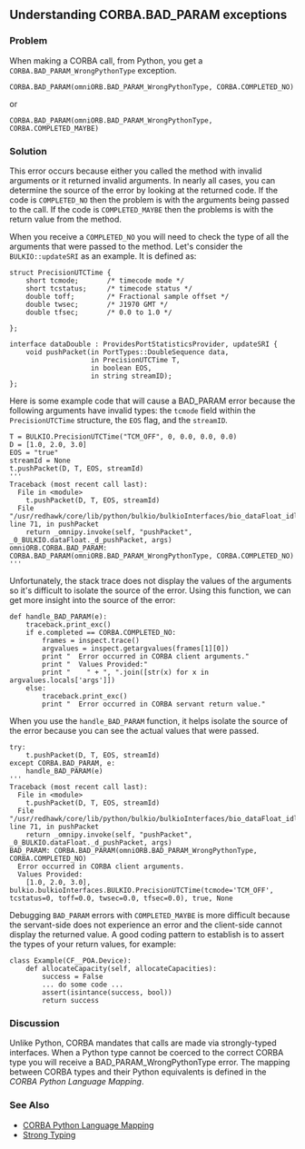 Understanding CORBA.BAD\_PARAM exceptions
-----------------------------------------

### Problem

When making a CORBA call, from Python, you get a
`CORBA.BAD_PARAM_WrongPythonType` exception.

    CORBA.BAD_PARAM(omniORB.BAD_PARAM_WrongPythonType, CORBA.COMPLETED_NO)

or

    CORBA.BAD_PARAM(omniORB.BAD_PARAM_WrongPythonType, CORBA.COMPLETED_MAYBE)

### Solution

This error occurs because either you called the method with invalid
arguments or it returned invalid arguments. In nearly all cases, you can
determine the source of the error by looking at the returned code. If
the code is `COMPLETED_NO` then the problem is with the arguments being
passed to the call. If the code is `COMPLETED_MAYBE` then the problems
is with the return value from the method.

When you receive a `COMPLETED_NO` you will need to check the type of all
the arguments that were passed to the method. Let's consider the
`BULKIO::updateSRI` as an example. It is defined as:

~~~~ {.idl}
struct PrecisionUTCTime {
    short tcmode;       /* timecode mode */
    short tcstatus;     /* timecode status */
    double toff;        /* Fractional sample offset */
    double twsec;       /* J1970 GMT */
    double tfsec;       /* 0.0 to 1.0 */

};

interface dataDouble : ProvidesPortStatisticsProvider, updateSRI {
    void pushPacket(in PortTypes::DoubleSequence data,
                    in PrecisionUTCTime T,
                    in boolean EOS,
                    in string streamID);
};
~~~~

Here is some example code that will cause a BAD\_PARAM error because the
following arguments have invalid types: the `tcmode` field within the
`PrecisionUTCTime` structure, the `EOS` flag, and the `streamID`.

~~~~ {.python .numberLines}
T = BULKIO.PrecisionUTCTime("TCM_OFF", 0, 0.0, 0.0, 0.0)
D = [1.0, 2.0, 3.0]
EOS = "true"
streamId = None
t.pushPacket(D, T, EOS, streamId)
'''
Traceback (most recent call last):
  File in <module>
    t.pushPacket(D, T, EOS, streamId)
  File "/usr/redhawk/core/lib/python/bulkio/bulkioInterfaces/bio_dataFloat_idl.py", line 71, in pushPacket
    return _omnipy.invoke(self, "pushPacket", _0_BULKIO.dataFloat._d_pushPacket, args)
omniORB.CORBA.BAD_PARAM: CORBA.BAD_PARAM(omniORB.BAD_PARAM_WrongPythonType, CORBA.COMPLETED_NO)
'''
~~~~

Unfortunately, the stack trace does not display the values of the
arguments so it's difficult to isolate the source of the error. Using
this function, we can get more insight into the source of the error:

~~~~ {.python .numberLines}
def handle_BAD_PARAM(e):
    traceback.print_exc()
    if e.completed == CORBA.COMPLETED_NO:
        frames = inspect.trace()
        argvalues = inspect.getargvalues(frames[1][0])
        print "  Error occurred in CORBA client arguments."
        print "  Values Provided:"
        print "    " + ", ".join([str(x) for x in argvalues.locals['args']])
    else:
        traceback.print_exc()
        print "  Error occurred in CORBA servant return value."
~~~~

When you use the `handle_BAD_PARAM` function, it helps isolate the
source of the error because you can see the actual values that were
passed.

~~~~ {.python .numberLines}
try:
    t.pushPacket(D, T, EOS, streamId)
except CORBA.BAD_PARAM, e:
    handle_BAD_PARAM(e)
'''
Traceback (most recent call last):
  File in <module>
    t.pushPacket(D, T, EOS, streamId)
  File "/usr/redhawk/core/lib/python/bulkio/bulkioInterfaces/bio_dataFloat_idl.py", line 71, in pushPacket
    return _omnipy.invoke(self, "pushPacket", _0_BULKIO.dataFloat._d_pushPacket, args)
BAD_PARAM: CORBA.BAD_PARAM(omniORB.BAD_PARAM_WrongPythonType, CORBA.COMPLETED_NO)
  Error occurred in CORBA client arguments.
  Values Provided:
    [1.0, 2.0, 3.0], bulkio.bulkioInterfaces.BULKIO.PrecisionUTCTime(tcmode='TCM_OFF', tcstatus=0, toff=0.0, twsec=0.0, tfsec=0.0), true, None
~~~~

Debugging `BAD_PARAM` errors with `COMPLETED_MAYBE` is more difficult
because the servant-side does not experience an error and the
client-side cannot display the returned value. A good coding pattern to
establish is to assert the types of your return values, for example:

~~~~ {.python .numberLines}
class Example(CF__POA.Device):
    def allocateCapacity(self, allocateCapacities):
        success = False
        ... do some code ...
        assert(isintance(success, bool))
        return success
~~~~

### Discussion

Unlike Python, CORBA mandates that calls are made via strongly-typed
interfaces. When a Python type cannot be coerced to the correct CORBA
type you will receive a BAD\_PARAM\_WrongPythonType error. The mapping
between CORBA types and their Python equivalents is defined in the
*CORBA Python Language Mapping*.

### See Also

-   [CORBA Python Language
    Mapping](http://www.omg.org/spec/PYTH/1.2/PDF)
-   [Strong Typing](http://en.wikipedia.org/wiki/Strong_typing)

